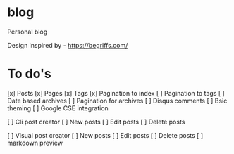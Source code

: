 blog
====

Personal blog

Design inspired by - https://begriffs.com/


To do's
=======

[x] Posts
[x] Pages
[x] Tags
[x] Pagination to index
[ ] Pagination to tags
[ ] Date based archives
[ ] Pagination for archives
[ ] Disqus comments
[ ] Bsic theming
[ ] Google CSE integration

[ ] Cli post creator
	[ ] New posts
	[ ] Edit posts
	[ ] Delete posts

[ ] Visual post creator
	[ ] New posts
	[ ] Edit posts
	[ ] Delete posts
	[ ] markdown preview
